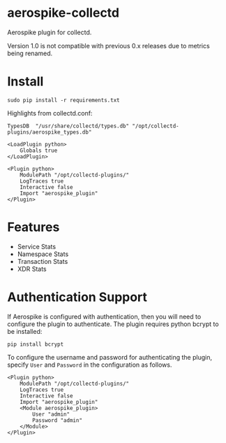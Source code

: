 aerospike-collectd
====================
Aerospike plugin for collectd.

Version 1.0 is not compatible with previous 0.x releases due to metrics being renamed.


Install
=======

```
sudo pip install -r requirements.txt
```

Highlights from collectd.conf:

```
TypesDB  "/usr/share/collectd/types.db" "/opt/collectd-plugins/aerospike_types.db"

<LoadPlugin python>
    Globals true
</LoadPlugin>

<Plugin python>
    ModulePath "/opt/collectd-plugins/"
    LogTraces true
    Interactive false
    Import "aerospike_plugin"
</Plugin>
```

Features
========
- Service Stats
- Namespace Stats
- Transaction Stats
- XDR Stats

Authentication Support
======================

If Aerospike is configured with authentication, then you will need to configure the
plugin to authenticate. The plugin requires python bcrypt to be installed:

```
pip install bcrypt
```

To configure the username and password for authenticating the plugin, specify 
`User` and `Password` in the configuration as follows.

```
<Plugin python>
    ModulePath "/opt/collectd-plugins/"
    LogTraces true
    Interactive false
    Import "aerospike_plugin"
    <Module aerospike_plugin>
    	User "admin"
    	Password "admin"
    </Module>
</Plugin>
```

